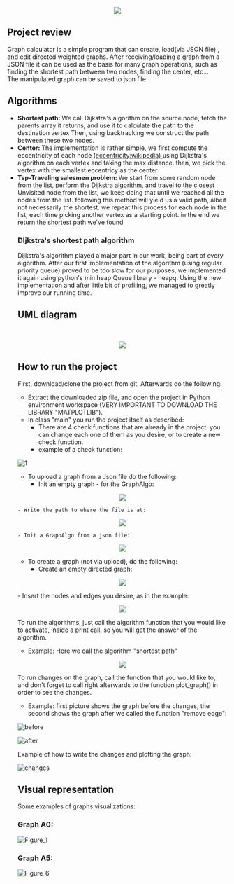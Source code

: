 <p align = "center"><img src = "https://user-images.githubusercontent.com/74304423/146420213-3c28708b-2a6c-479f-bb83-84ea747c3944.png">  </p>

<p>
<h2>  Project review</h2>
Graph calculator is a simple program that can create, load(via JSON file) , and edit directed weighted graphs. After receiving/loading a graph from a JSON file it can be used as the basis for many graph operations, such as finding the shortest path between two nodes, finding the center, etc...<br>
The manipulated graph can be saved to json file.
</p>

<h2> Algorithms </h2>


 <ul>
  
  <li> <strong>Shortest path: </strong>We call Dijkstra's algorithm on the source node, fetch the parents array it returns, and use it to calculate the path to the destination vertex Then, using backtracking we construct the path between these two nodes. </li>
  <li> <strong> Center: </strong>The implementation is rather simple, we first compute the eccentricity of each node <a href="https://en.wikipedia.org/wiki/Distance_(graph_theory)">(eccentricity:wikipedia) </a> using Dijkstra's algorithm on each vertex and taking the max distance. then, we  pick the vertex with the smallest eccentricy as the center</li>
  
  <li> <strong> Tsp-Traveling salesmen problem: </strong> We start from some random node from the list, perform the Dijkstra algorithm, and travel to the closest Unvisited node from the list, we keep doing that until we reached all the nodes from the list. following this method will yield us a valid path, albeit not necessarily the shortest. we repeat this process for each node in the list, each time picking another vertex as a starting point. in the end we return the shortest path we've found</li>  

 <h3> DIjkstra's shortest path algorithm</h3>
 <p>
  Dijkstra's algorithm played a major part in our work, being part of every algorithm. After our first implementation of the algorithm (using regular priority queue) proved to be too slow for our purposes, we implemented it again using python's min heap Queue library - heapq.
Using the new implementation and after little bit of profiling, we managed to  greatly improve our running time.
 </p>


 <h2> UML diagram </h2>
 <br>
 <p align = "center"><img src = "https://user-images.githubusercontent.com/74304423/146753790-d87e99b6-1ebc-4b13-848d-61780a15cbf5.jpg">  </p>
 
 
 <h2> How to run the project </h2>
 
 First, download/clone the project from git. 
Afterwards do the following:
- Extract the downloaded zip file, and open the project in Python environment workspace (VERY IMPORTANT TO DOWNLOAD THE LIBRARY "MATPLOTLIB").
- In class "main" you run the project itself as described:
  - There are 4 check functions that are already in the project. you can change each one of them as you desire, 
  or to create a new check function.
  - example of a check function:
 
 ![1](https://user-images.githubusercontent.com/93203695/147487620-605869a2-5c94-4f9b-a703-b530457ba76c.png)

  - To upload a graph from a Json file do the following: 
    - Init an empty graph - for the GraphAlgo:
 
 <p align = "center"><img src = "https://user-images.githubusercontent.com/93203695/147488000-0f1f1c60-4e54-4729-9d4b-2e632224e317.png"> </p>
 
    - Write the path to where the file is at:
 
 <p align = "center"><img src = "https://user-images.githubusercontent.com/93203695/147488127-85596b74-875a-4a0d-a998-ee172b1ec78d.png">  </p>
 
    - Init a GraphAlgo from a json file: 
 
 <p align = "center"><img src = "https://user-images.githubusercontent.com/93203695/147488308-032f2c37-c6f0-4dd3-9497-221dcb3473ec.png">  </p>

  - To create a graph (not via upload), do the following:
    - Create an empty directed graph:
 
 <p align = "center"><img src = "https://user-images.githubusercontent.com/93203695/147488448-1e232ce8-eaad-4a9f-86f7-9ed2400a6231.png">  </p>
    - Insert the nodes and edges you desire, as in the example:
 
 <p align = "center"><img src = "https://user-images.githubusercontent.com/93203695/147488627-1d32d42d-16f6-4a77-92b6-2089841a0dd4.png">  </p>

 To run the algorithms, just call the algorithm function that you would like to activate,
 inside a print call, so you will get the answer of the algorithm.
 - Example: Here we call the algorithm "shortest path"
 
 <p align = "center"><img src = "https://user-images.githubusercontent.com/93203695/147490162-c4273dd2-c38c-4757-b678-0e48b137a95e.png">  </p>

 To run changes on the graph, call the function that you would like to,
 and don't forget to call right afterwards to the function plot_graph() in order to see the changes.
 - Example: first picture shows the graph before the changes, the second shows the graph after we called the function "remove edge":
 
 ![before](https://user-images.githubusercontent.com/93203695/147489593-26cea9b3-67db-4f0a-92ce-b90aefd78a96.png)

 ![after](https://user-images.githubusercontent.com/93203695/147489602-17563019-04e7-4837-b414-d72ffe73c451.png)

 Example of how to write the changes and plotting the graph:
 
 ![changes](https://user-images.githubusercontent.com/93203695/147489633-0261f345-3a69-402a-bd51-80f5516ce82f.png)

 
   
 <h2> Visual representation </h2>
Some examples of graphs visualizations:
<h3> Graph A0: </h3>
 
![Figure_1](https://user-images.githubusercontent.com/93203695/147485865-6c30dac7-429d-43d5-ae08-988effedcd5c.png)


<h3> Graph A5: </h3>
 
 ![Figure_6](https://user-images.githubusercontent.com/93203695/147486227-370eaf71-3b21-475a-b074-08c6f0a64708.png)
